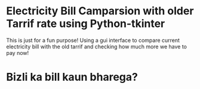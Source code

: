 # Electricity Bill Camparsion with older Tarrif rate using Python-tkinter
 
This is just for a fun purpose! Using a gui interface to compare current electricity bill with the old tarrif and checking how much more we have to pay now!
# Bizli ka bill kaun bharega?
